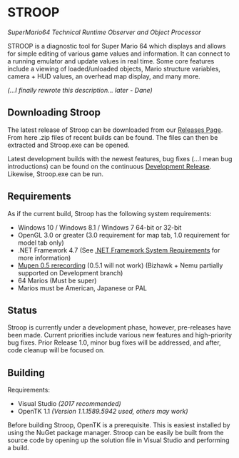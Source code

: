# STROOP
*SuperMario64 Technical Runtime Observer and Object Processor*

  STROOP is a diagnostic tool for Super Mario 64 which displays and allows for simple editing of various game values and information. It can connect to a running emulator and update values in real time. Some core features include a viewing of loaded/unloaded objects, Mario structure variables, camera + HUD values, an overhead map display, and many more.
  
  *(...I finally rewrote this description... later - Dane)*
  
       
## Downloading Stroop

The latest release of Stroop can be downloaded from our [Releases Page](https://github.com/SM64-STROOP/STROOP/releases). From here .zip files of recent builds can be found. The files can then be extracted and Stroop.exe can be opened.

Latest development builds with the newest features, bug fixes (...I mean bug introductions) can be found on the continuous [Development Release](https://github.com/SM64-STROOP/STROOP/releases/vDev). Likewise, Stroop.exe can be run.
  
## Requirements

  As if the current build, Stroop has the following system requirements:
  * Windows 10 / Windows 8.1 / Windows 7 64-bit or 32-bit
  * OpenGL 3.0 or greater (3.0 requirement for map tab, 1.0 requirement for model tab only) 
  * .NET Framework 4.7 (See [.NET Framework System Requirements](https://msdn.microsoft.com/en-us/library/8z6watww(v=vs.110).aspx) for more information)
  * [Mupen 0.5 rerecording](http://adelikat.tasvideos.org/emulatordownloads/mupen64-rr/Mupen64%20v8%20installer.zip) (0.5.1 will not work) (Bizhawk + Nemu partially supported on Development branch)
  * 64 Marios (Must be super)
  * Marios must be American, Japanese or PAL
  
## Status 
  
  Stroop is currently under a development phase, however, pre-releases have been made. Current priorities include various new features and high-priority bug fixes. Prior Release 1.0, minor bug fixes will be addressed, and after, code cleanup will be focused on.
 
## Building

Requirements:
  * Visual Studio *(2017 recommended)*
  * OpenTK 1.1 *(Version 1.1.1589.5942 used, others may work)*
  
Before building Stroop, OpenTK is a prerequisite. This is easiest installed by using the NuGet package manager. Stroop can be easily be built from the source code by opening up the solution file in Visual Studio and performing a build. 
